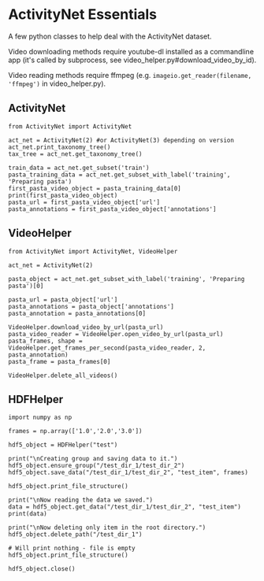# ActivityNet Essentials

A few python classes to help deal with the ActivityNet dataset.

Video downloading methods require youtube-dl installed as a commandline app (it's called by subprocess, see video_helper.py#download_video_by_id).

Video reading methods require ffmpeg (e.g. `imageio.get_reader(filename, 'ffmpeg')` in video_helper.py).

## ActivityNet

```
from ActivityNet import ActivityNet

act_net = ActivityNet(2) #or ActivityNet(3) depending on version
act_net.print_taxonomy_tree()
tax_tree = act_net.get_taxonomy_tree()

train_data = act_net.get_subset('train')
pasta_training_data = act_net.get_subset_with_label('training', 'Preparing pasta')
first_pasta_video_object = pasta_training_data[0]
print(first_pasta_video_object)
pasta_url = first_pasta_video_object['url']
pasta_annotations = first_pasta_video_object['annotations']
```

## VideoHelper

```
from ActivityNet import ActivityNet, VideoHelper

act_net = ActivityNet(2)

pasta_object = act_net.get_subset_with_label('training', 'Preparing pasta')[0]

pasta_url = pasta_object['url']
pasta_annotations = pasta_object['annotations']
pasta_annotation = pasta_annotations[0]

VideoHelper.download_video_by_url(pasta_url)
pasta_video_reader = VideoHelper.open_video_by_url(pasta_url)
pasta_frames, shape = VideoHelper.get_frames_per_second(pasta_video_reader, 2, pasta_annotation)
pasta_frame = pasta_frames[0]

VideoHelper.delete_all_videos()

```

## HDFHelper

```
import numpy as np

frames = np.array(['1.0','2.0','3.0'])

hdf5_object = HDFHelper("test")

print("\nCreating group and saving data to it.")
hdf5_object.ensure_group("/test_dir_1/test_dir_2")
hdf5_object.save_data("/test_dir_1/test_dir_2", "test_item", frames)

hdf5_object.print_file_structure()

print("\nNow reading the data we saved.")
data = hdf5_object.get_data("/test_dir_1/test_dir_2", "test_item")
print(data)

print("\nNow deleting only item in the root directory.")
hdf5_object.delete_path("/test_dir_1")

# Will print nothing - file is empty
hdf5_object.print_file_structure()

hdf5_object.close()
```
